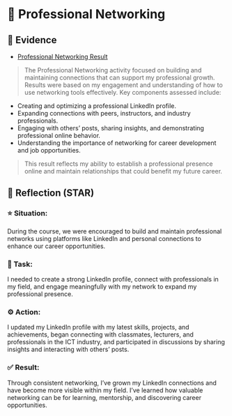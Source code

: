 # 🧠 Professional Networking

## 📎 Evidence
- [Professional Networking Result](./evidence/professional-networking.pdf)
> The Professional Networking activity focused on building and maintaining connections that can support my professional growth. Results were based on my engagement and understanding of how to use networking tools effectively.
Key components assessed include:
- Creating and optimizing a professional LinkedIn profile.
- Expanding connections with peers, instructors, and industry professionals.
- Engaging with others’ posts, sharing insights, and demonstrating professional online behavior.
- Understanding the importance of networking for career development and job opportunities.
> This result reflects my ability to establish a professional presence online and maintain relationships that could benefit my future career.

## 💬 Reflection (STAR)

### ⭐ Situation:
During the course, we were encouraged to build and maintain professional networks using platforms like LinkedIn and personal connections to enhance our career opportunities.

### 🎯 Task:
I needed to create a strong LinkedIn profile, connect with professionals in my field, and engage meaningfully with my network to expand my professional presence.

### ⚙️ Action:
I updated my LinkedIn profile with my latest skills, projects, and achievements, began connecting with classmates, lecturers, and professionals in the ICT industry, and participated in discussions by sharing insights and interacting with others’ posts.

### ✅ Result:
Through consistent networking, I’ve grown my LinkedIn connections and have become more visible within my field. I’ve learned how valuable networking can be for learning, mentorship, and discovering career opportunities.


